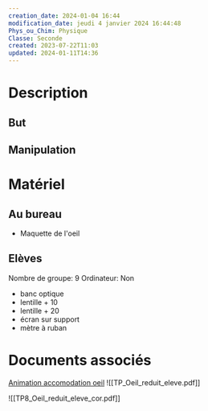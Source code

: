 ```yaml
---
creation_date: 2024-01-04 16:44
modification_date: jeudi 4 janvier 2024 16:44:48
Phys_ou_Chim: Physique
Classe: Seconde
created: 2023-07-22T11:03
updated: 2024-01-11T14:36
---
```


# Description
## But

## Manipulation

# Matériel
## Au bureau

- Maquette de l'oeil

## Elèves

Nombre de groupe: 9
Ordinateur: Non

- banc optique
- lentille + 10
- lentille + 20
- écran sur support
- mètre à ruban

# Documents associés
[Animation accomodation oeil](https://phyanim.sciences.univ-nantes.fr/optiqueGeo/instruments/correction.php)
![[TP_Oeil_reduit_eleve.pdf]]

![[TP8_Oeil_reduit_eleve_cor.pdf]]

